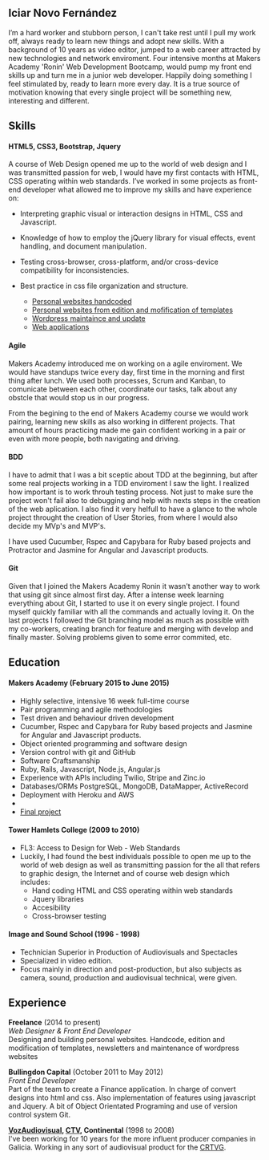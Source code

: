 ## Iciar Novo Fernández

I’m a hard worker and stubborn person, I can't take rest until I pull my work off, always ready to learn new things and adopt new skills. With a background of 10 years as video editor, jumped to a web career attracted by new technologies and network enviroment. Four intensive months at Makers Academy 'Ronin' Web Development Bootcamp, would pump my front end skills up and turn me in a junior web developer. Happily doing something I feel stimulated by, ready to learn more every day. It is a true source of motivation knowing that every single project will be something new, interesting and different.

## Skills

#### HTML5, CSS3, Bootstrap, Jquery

A course of Web Design opened me up to the world of web design and I was transmitted passion for web, I would have my first contacts with HTML, CSS operating within  web standards.
I’ve worked in some projects as front-end developer what allowed me to improve my skills and have experience on:
- Interpreting graphic visual or interaction designs in HTML, CSS and Javascript.
- Knowledge of how to employ the jQuery library for visual effects, event handling, and document manipulation.
- Testing cross-browser, cross-platform, and/or cross-device compatibility for inconsistencies.
- Best practice in css file organization and structure.

  - [Personal websites handcoded](http://beatrizpenedoruzo.co.uk)
  - [Personal websites from edition and mofification of templates](http:viviancallegaro.com/)
  - [Wordpress maintaince and update](http://s8cinema.com)
  - [Web applications](http://400holidays.com/)

#### Agile

Makers Academy introduced me on working on a agile enviroment. We would have standups twice every day, first time in the morning and first thing after lunch. We used both processes, Scrum and Kanban, to comunicate between each other, coordinate our tasks, talk about any obstcle that would stop us in our progress.

From the begining to the end of Makers Academy course we would work pairing, learning new skills as also working in different projects. That amount of hours practicing made me gain confident working in a pair or even with more people, both navigating and driving. 

#### BDD

I have to admit that I was a bit sceptic about TDD at the beginning, but after some real projects working in a TDD enviroment I saw the light. I realized how important is to work throuh testing process. Not just to make sure the project won't fail also to debugging and help with nexts steps in the creation of the web aplication. I also find it very helfull to have a glance to the whole project throught the creation of User Stories, from where I would also decide my MVp's and MVP's.

I have used Cucumber, Rspec and Capybara for Ruby based projects and Protractor and Jasmine for Angular and Javascript products.

#### Git

Given that I joined the Makers Academy Ronin it wasn't another way to work that using git since almost first day. After a intense week learning everything about Git, I started to use it on every single project. I found myself quickly familiar with all the commands and actually loving it. On the last projects I followed the Git branching model as much as possible with my co-workers, creating branch for feature and merging with develop and finally master. Solving problems given to some error commited, etc.

## Education

#### Makers Academy (February 2015 to June 2015)

- Highly selective, intensive 16 week full-time course
- Pair programming and agile methodologies
- Test driven and behaviour driven development
- Cucumber, Rspec and Capybara for Ruby based projects and Jasmine for Angular and Javascript products.
- Object oriented programming and software design
- Version control with git and GitHub
- Software Craftsmanship
- Ruby, Rails, Javascript, Node.js, Angular.js
- Experience with APIs including Twilio, Stripe and Zinc.io
- Databases/ORMs PostgreSQL, MongoDB, DataMapper, ActiveRecord
- Deployment with Heroku and AWS
-
- [Final project](https://github.com/Icicleta/present_cobuy-1)

#### Tower Hamlets College (2009 to 2010)

- FL3: Access to Design for Web - Web Standards
- Luckily, I had found the best individuals possible to open me up to the world of web design as well as transmitting  passion for the all that refers to graphic design, the Internet and of course web design which includes: 
    - Hand coding HTML and CSS operating within web standards
    - Jquery libraries
    - Accesibility
    - Cross-browser testing

#### Image and Sound School (1996 - 1998)
 - Technician Superior in Production of Audiovisuals and Spectacles
 - Specialized in video edition. 
 - Focus mainly in direction and post-production, but also subjects as camera, sound, production and audiovisual technical, were given.

## Experience
  
**Freelance**  (2014 to present)    
*Web Designer & Front End Developer*  
Designing and building personal websites. Handcode, edition and modification of templates, newsletters and maintenance of wordpress websites

**Bullingdon Capital** (October 2011 to May 2012)   
*Front End Developer*  
Part of the team to create a Finance application. In charge of convert designs into html and css. Also implementation of features using javascript and Jquery. A bit of Object Orientated Programing and use of version control system Git.

**[VozAudiovisual](http://www.vozaudiovisual.es/), [CTV](http://www.ctvmedia.es/), Continental** (1998 to 2008)   
I've been working for 10 years for the more influent producer companies in Galicia. Working in any sort of audiovisual product for the [CRTVG](http://www.crtvg.es/tvg).
